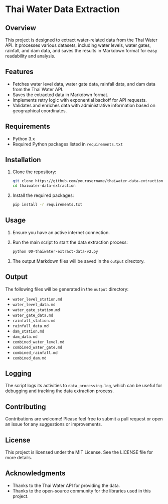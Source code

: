 # Thai Water Data Extraction

## Overview
This project is designed to extract water-related data from the Thai Water API. It processes various datasets, including water levels, water gates, rainfall, and dam data, and saves the results in Markdown format for easy readability and analysis.

## Features
- Fetches water level data, water gate data, rainfall data, and dam data from the Thai Water API.
- Saves the extracted data in Markdown format.
- Implements retry logic with exponential backoff for API requests.
- Validates and enriches data with administrative information based on geographical coordinates.

## Requirements
- Python 3.x
- Required Python packages listed in `requirements.txt`

## Installation
1. Clone the repository:
   ```bash
   git clone https://github.com/yourusername/thaiwater-data-extraction.git
   cd thaiwater-data-extraction
   ```

2. Install the required packages:
   ```bash
   pip install -r requirements.txt
   ```

## Usage
1. Ensure you have an active internet connection.
2. Run the main script to start the data extraction process:
   ```bash
   python 00-thaiwater-extract-data-v2.py
   ```

3. The output Markdown files will be saved in the `output` directory.

## Output
The following files will be generated in the `output` directory:
- `water_level_station.md`
- `water_level_data.md`
- `water_gate_station.md`
- `water_gate_data.md`
- `rainfall_station.md`
- `rainfall_data.md`
- `dam_station.md`
- `dam_data.md`
- `combined_water_level.md`
- `combined_water_gate.md`
- `combined_rainfall.md`
- `combined_dam.md`

## Logging
The script logs its activities to `data_processing.log`, which can be useful for debugging and tracking the data extraction process.

## Contributing
Contributions are welcome! Please feel free to submit a pull request or open an issue for any suggestions or improvements.

## License
This project is licensed under the MIT License. See the LICENSE file for more details.

## Acknowledgments
- Thanks to the Thai Water API for providing the data.
- Thanks to the open-source community for the libraries used in this project.
